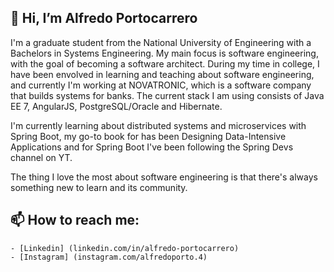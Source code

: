 ## 👋 Hi, I’m Alfredo Portocarrero

  I'm a graduate student from the National University of Engineering with a Bachelors in Systems Engineering.
  My main focus is software engineering, with the goal of becoming a software architect. During my time in college, I have been envolved in learning and teaching about software 
  engineering, and currently I'm working at NOVATRONIC, which is a software company that builds systems for banks. The current stack I am using consists of Java EE 7, 
  AngularJS, PostgreSQL/Oracle and Hibernate.
  
  I'm currently learning about distributed systems and microservices with Spring Boot, my go-to book for has been Designing Data-Intensive Applications and for Spring Boot I've 
  been following the Spring Devs channel on YT.
  
  The thing I love the most about software engineering is that there's always something new to learn and its community.

 
## 📫 How to reach me: 

    - [Linkedin] (linkedin.com/in/alfredo-portocarrero) 
    - [Instagram] (instagram.com/alfredoporto.4)

<!---
alfredoporto/alfredoporto is a ✨ special ✨ repository because its `README.md` (this file) appears on your GitHub profile.
You can click the Preview link to take a look at your changes.
--->
